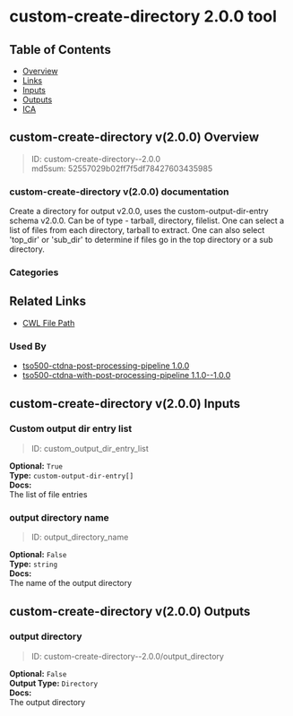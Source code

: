 
custom-create-directory 2.0.0 tool
==================================

## Table of Contents
  
- [Overview](#custom-create-directory-v200-overview)  
- [Links](#related-links)  
- [Inputs](#custom-create-directory-v200-inputs)  
- [Outputs](#custom-create-directory-v200-outputs)  
- [ICA](#ica)  


## custom-create-directory v(2.0.0) Overview



  
> ID: custom-create-directory--2.0.0  
> md5sum: 52557029b02ff7f5df78427603435985

### custom-create-directory v(2.0.0) documentation
  
Create a directory for output v2.0.0, uses the custom-output-dir-entry schema v2.0.0.
Can be of type - tarball, directory, filelist.
One can select a list of files from each directory, tarball to extract.
One can also select 'top_dir' or 'sub_dir' to determine if files go in the top directory or a sub directory.  

### Categories
  


## Related Links
  
- [CWL File Path](../../../../../../tools/custom-create-directory/2.0.0/custom-create-directory__2.0.0.cwl)  


### Used By
  
- [tso500-ctdna-post-processing-pipeline 1.0.0](../../../workflows/tso500-ctdna-post-processing-pipeline/1.0.0/tso500-ctdna-post-processing-pipeline__1.0.0.md)  
- [tso500-ctdna-with-post-processing-pipeline 1.1.0--1.0.0](../../../workflows/tso500-ctdna-with-post-processing-pipeline/1.1.0--1.0.0/tso500-ctdna-with-post-processing-pipeline__1.1.0--1.0.0.md)  

  


## custom-create-directory v(2.0.0) Inputs

### Custom output dir entry list



  
> ID: custom_output_dir_entry_list
  
**Optional:** `True`  
**Type:** `custom-output-dir-entry[]`  
**Docs:**  
The list of file entries


### output directory name



  
> ID: output_directory_name
  
**Optional:** `False`  
**Type:** `string`  
**Docs:**  
The name of the output directory

  


## custom-create-directory v(2.0.0) Outputs

### output directory



  
> ID: custom-create-directory--2.0.0/output_directory  

  
**Optional:** `False`  
**Output Type:** `Directory`  
**Docs:**  
The output directory
  

  

